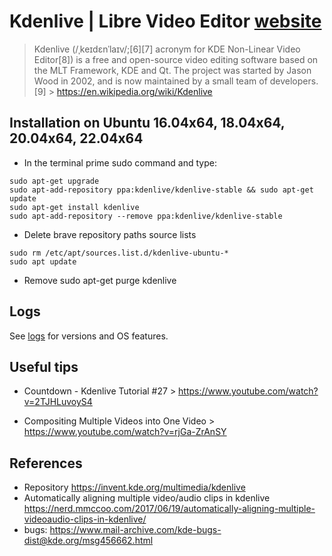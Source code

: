 # Kdenlive | Libre Video Editor [website](https://kdenlive.org/)
> Kdenlive (/ˌkeɪdɛnˈlaɪv/;[6][7] acronym for KDE Non-Linear Video Editor[8]) is a free and open-source video editing software based on the MLT Framework, KDE and Qt. The project was started by Jason Wood in 2002, and is now maintained by a small team of developers.[9] > https://en.wikipedia.org/wiki/Kdenlive 


## Installation on Ubuntu 16.04x64, 18.04x64, 20.04x64, 22.04x64
* In the terminal prime sudo command and type:
```
sudo apt-get upgrade
sudo apt-add-repository ppa:kdenlive/kdenlive-stable && sudo apt-get update
sudo apt-get install kdenlive
sudo apt-add-repository --remove ppa:kdenlive/kdenlive-stable 
```

* Delete brave repository paths source lists 
```
sudo rm /etc/apt/sources.list.d/kdenlive-ubuntu-*
sudo apt update
```

* Remove 
sudo apt-get purge kdenlive


## Logs
See [logs](logs.md) for versions and OS features.

## Useful tips
* Countdown - Kdenlive Tutorial #27 > 
https://www.youtube.com/watch?v=2TJHLuvoyS4

* Compositing Multiple Videos into One Video > 
https://www.youtube.com/watch?v=rjGa-ZrAnSY


## References 
* Repository https://invent.kde.org/multimedia/kdenlive 
* Automatically aligning multiple video/audio clips in kdenlive  https://nerd.mmccoo.com/2017/06/19/automatically-aligning-multiple-videoaudio-clips-in-kdenlive/    
* bugs: https://www.mail-archive.com/kde-bugs-dist@kde.org/msg456662.html   


